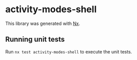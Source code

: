 # activity-modes-shell

This library was generated with [Nx](https://nx.dev).

## Running unit tests

Run `nx test activity-modes-shell` to execute the unit tests.
